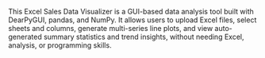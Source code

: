 This Excel Sales Data Visualizer is a GUI-based data analysis tool built with DearPyGUI, pandas, and NumPy. It allows users to upload Excel files, select sheets and columns, generate multi-series line plots, and view auto-generated summary statistics and trend insights, without needing Excel, analysis, or programming skills.